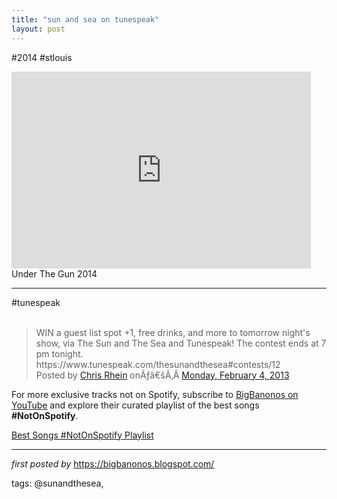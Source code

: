 ```yaml
---
title: "sun and sea on tunespeak"
layout: post
---
```

#2014 #stlouis<br />
<iframe allowfullscreen="" frameborder="0" height="315" src="https://www.youtube.com/embed/O0y3PbxUqUE?list=PLtuNtuTatqI1cR9clFS2SGyRMUnX2VoJk" width="95%"></iframe><br />
Under The Gun 2014
<br />
<hr />
#tunespeak <br />
<div id="fb-root">
</div>
<script>(function(d, s, id) { var js, fjs = d.getElementsByTagName(s)[0]; if (d.getElementById(id)) return; js = d.createElement(s); js.id = id; js.src = "//connect.facebook.net/en_US/sdk.js#xfbml=1&version=v2.3"; fjs.parentNode.insertBefore(js, fjs);}(document, 'script', 'facebook-jssdk'));</script><br />
<div class="fb-post" data-href="https://www.facebook.com/events/523956937627946/permalink/540914165932223/" data-width="500">
<div class="fb-xfbml-parse-ignore">
<blockquote cite="https://www.facebook.com/events/523956937627946/permalink/540914165932223/">
WIN a guest list spot +1, free drinks, and more to tomorrow night's show, via The Sun and The Sea and Tunespeak! The contest ends at 7 pm tonight. https://www.tunespeak.com/thesunandthesea#contests/12<br />
Posted by <a href="https://www.blogger.com/blogger.g?blogID=6817930984197672883#" role="button">Chris Rhein</a> onÃƒâ€šÃ‚Â <a href="https://www.facebook.com/events/523956937627946/permalink/540914165932223/">Monday, February 4, 2013</a></blockquote>
</div>
</div>


<!--Subscribe and Playlist Links-->
<div>
    <p>For more exclusive tracks not on Spotify, subscribe to <a href="https://www.youtube.com/@BigBanonos" target="_blank">BigBanonos on YouTube</a> and explore their curated playlist of the best songs <strong>#NotOnSpotify</strong>.</p>
    <p><a href="https://www.youtube.com/playlist?list=PLtuNtuTatqI0kFahUCbtbfenC_ET5O_tr" target="_blank">Best Songs #NotOnSpotify Playlist<br /></a></p></div>

<hr />

<p><em>first posted by</em> <a href="https://bigbanonos.blogspot.com/" rel="noopener" target="_new">https://bigbanonos.blogspot.com/</a></p>

<p>tags: @sunandthesea,</p>

